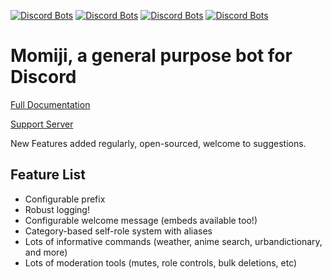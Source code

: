 [![Discord Bots](https://discordbots.org/api/widget/status/345316276098433025.svg)](https://discordbots.org/bot/345316276098433025)
[![Discord Bots](https://discordbots.org/api/widget/servers/345316276098433025.svg?noavatar=true)](https://discordbots.org/bot/345316276098433025)
[![Discord Bots](https://discordbots.org/api/widget/owner/345316276098433025.svg?noavatar=true)](https://discordbots.org/bot/345316276098433025)
[![Discord Bots](https://discordbots.org/api/widget/lib/345316276098433025.svg?noavatar=true)](https://discordbots.org/bot/345316276098433025)

# Momiji, a general purpose bot for Discord

[Full Documentation](https://docs.google.com/document/d/1i5p37MZHsLbJFxk9fRY1GzpdDZWYcKwPwWeMy7fGAJs/edit?usp=sharing)

[Support Server](https://discord.gg/YYdpsNc)

New Features added regularly, open-sourced, welcome to suggestions.

## Feature List
* Configurable prefix
* Robust logging!
* Configurable welcome message (embeds available too!)
* Category-based self-role system with aliases
* Lots of informative commands (weather, anime search, urbandictionary, and more)
* Lots of moderation tools (mutes, role controls, bulk deletions, etc)
